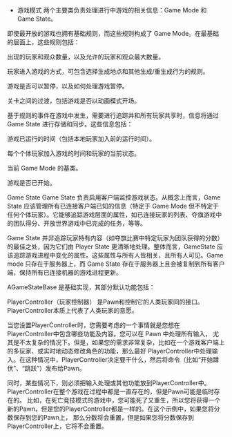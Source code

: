 * 游戏模式
两个主要类负责处理进行中游戏的相关信息：Game Mode 和 Game State。

即使最开放的游戏也拥有基础规则，而这些规则构成了 Game Mode。在最基础的层面上，这些规则包括：

出现的玩家和观众数量，以及允许的玩家和观众最大数量。

玩家进入游戏的方式，可包含选择生成地点和其他生成/重生成行为的规则。

游戏是否可以暂停，以及如何处理游戏暂停。

关卡之间的过渡，包括游戏是否以动画模式开场。

基于规则的事件在游戏中发生，需要进行追踪并和所有玩家共享时，信息将通过 Game State 进行存储和同步。这些信息包括：

游戏已运行的时间（包括本地玩家加入前的运行时间）。

每个个体玩家加入游戏的时间和玩家的当前状态。

当前 Game Mode 的基类。

游戏是否已开始。


Game State
Game State 负责启用客户端监控游戏状态。从概念上而言，Game State 应该管理所有已连接客户端已知的信息（特定于 Game Mode 但不特定于任何个体玩家）。它能够追踪游戏层面的属性，如已连接玩家的列表、夺旗游戏中的团队得分、开放世界游戏中已完成的任务，等等。

Game State 并非追踪玩家特有内容（如夺旗比赛中特定玩家为团队获得的分数）的最佳之处，因为它们由 Player State 更清晰地处理。整体而言，GameState 应该追踪游戏进程中变化的属性。这些属性与所有人皆相关，且所有人可见。Game mode 只存在于服务器上，而 Game State 存在于服务器上且会被复制到所有客户端，保持所有已连接机器的游戏进程更新。

AGameStateBase 是基础实现，其部分默认功能包括：




PlayerController（玩家控制器） 是Pawn和控制它的人类玩家间的接口。PlayerController本质上代表了人类玩家的意愿。

当您设置PlayerController时，您需要考虑的一个事情就是您想在PlayerController中包含哪些功能及内容。您可以在 Pawn 中处理所有输入， 尤其是不太复杂的情况下。但是，如果您的需求非常复杂，比如在一个游戏客户端上的多玩家、或实时地动态修改角色的功能，那么最好 PlayerController中处理输入。在这种情况中，PlayerController决定要干什么，然后将命令（比如“开始蹲伏”、“跳跃”）发布给Pawn。

同时，某些情况下，则必须把输入处理或其他功能放到PlayerController中。PlayerController在整个游戏在过程中都是一直存在的，但是Pawn可能是临时存在的。 比如，在死亡竞技模式的游戏中，您可能死了又重生，所以您将获得一个新的Pawn，但是您的PlayerController都是一样的。在这个示例中，如果您将分数保存到您的Pawn上， 那么分数将会重置，但是如果您将分数保存到PlayerController上，它将不会重置。